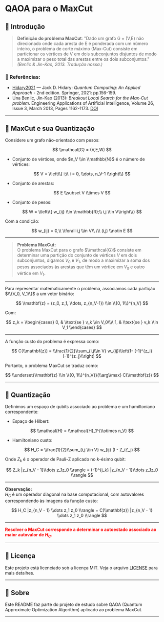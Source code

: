 
# QAOA para o MaxCut

## 📖 Introdução

> **Definição do problema MaxCut**: "Dado um grafo G = (V,E) não direcionado onde cada aresta de E é ponderada com um número inteiro, o problema de corte máximo (Max-Cut) consiste em particionar os vértices de V em dois subconjuntos disjuntos de modo a maximizar o peso total das arestas entre os dois subconjuntos."  
> *(Benlic & Jin-Kao, 2013. Tradução nossa.)*

### 🔗 Referências:
- [Hidary2021](https://drive.google.com/file/d/1J8Nv8ufZ13RcRFVveyyzfODukO-eWYDV/view?usp=drive_link) — Jack D. Hidary: *Quantum Computing: An Applied Approach* - 2nd edition. Springer, 2021: pp.156-159.
- Una Benlic, Jin-Kao (2013): *Breakout Local Search for the Max-Cut problem*. Engineering Applications of Artificial Intelligence, Volume 26, Issue 3, March 2013, Pages 1162-1173. [DOI](https://www.sciencedirect.com/science/article/abs/pii/S0952197612002175)

---

## 🎯 MaxCut e sua Quantização

Considere um grafo não-orientado com pesos:

$$
\\mathcal{G} = (V,E,W)
$$

- Conjunto de vértices, onde $n_V \\in \\mathbb{N}$ é o número de vértices:

$$
V = \\left\\{ i;\\ i = 0, \\dots, n_V-1 \\right\\}
$$

- Conjunto de arestas:

$$
E \\subset V \\times V
$$

- Conjunto de pesos:

$$
W = \\left\\{ w_{ij} \\in \\mathbb{R};\\ i,j \\in V\\right\\}
$$

Com a condição:

$$
w_{ij} = 0,\\ \\forall i,j \\in V\\ /\\ (i,j) \\notin E
$$

---

> **Problema MaxCut:**  
O problema MaxCut para o grafo $\\mathcal{G}$ consiste em determinar uma partição do conjunto de vértices $V$ em dois subconjuntos, digamos $V_0$ e $V_1$, de modo a maximizar a soma dos pesos associados às arestas que têm um vértice em $V_0$ e outro vértice em $V_1$.

---

Para representar matematicamente o problema, associamos cada partição $\\{V_0, V_1\\}$ a um vetor binário:

$$
\\mathbf{z} = (z_0, z_1, \\dots, z_{n_V-1}) \\in \\{0, 1\\}^{n_V}
$$

Com:

$$
z_k =
\\begin{cases}
0, & \\text{se } v_k \\in V_0\\\\
1, & \\text{se } v_k \\in V_1
\\end{cases}
$$

---

A função custo do problema é expressa como:

$$
C(\\mathbf{z}) = \\frac{1}{2}\\sum_{i,j\\in V} w_{ij}\\left(1- (-1)^{z_i}(-1)^{z_j}\\right)
$$

Portanto, o problema MaxCut se traduz como:

$$
\\underset{\\mathbf{z} \\in \\{0, 1\\}^{n_V}}{\\arg\\max} C(\\mathbf{z})
$$

---

## 🧠 Quantização

Definimos um espaço de qubits associado ao problema e um hamiltoniano correspondente:

- Espaço de Hilbert:

$$
\\mathcal{H} = \\mathcal{H}_1^{\\otimes n_V}
$$

- Hamiltoniano custo:

$$
H_C = \\frac{1}{2}\\sum_{i,j \\in V} w_{ij} (I - Z_iZ_j)
$$

Onde $Z_k$ é o operador de Pauli-Z aplicado no $k$-ésimo qubit:

$$
Z_k |z_{n_V - 1}\\dots z_1z_0 \\rangle = (-1)^{j_k} |z_{n_V - 1}\\dots z_1z_0 \\rangle
$$

---

**Observação:**  
$H_C$ é um operador diagonal na base computacional, com autovalores correspondendo às imagens da função custo:

$$
H_C |z_{n_V - 1} \\dots z_1 z_0 \\rangle = C(\\mathbf{z}) |z_{n_V - 1} \\dots z_1 z_0 \\rangle
$$

---

<font color="red"><b>Resolver o MaxCut corresponde a determinar o autoestado associado ao maior autovalor de $H_C$.</b></font>

---

## 🔗 Licença

Este projeto está licenciado sob a licença MIT. Veja o arquivo [LICENSE](LICENSE) para mais detalhes.

---

## 🚀 Sobre

Este README faz parte do projeto de estudo sobre QAOA (Quantum Approximate Optimization Algorithm) aplicado ao problema MaxCut.

---

